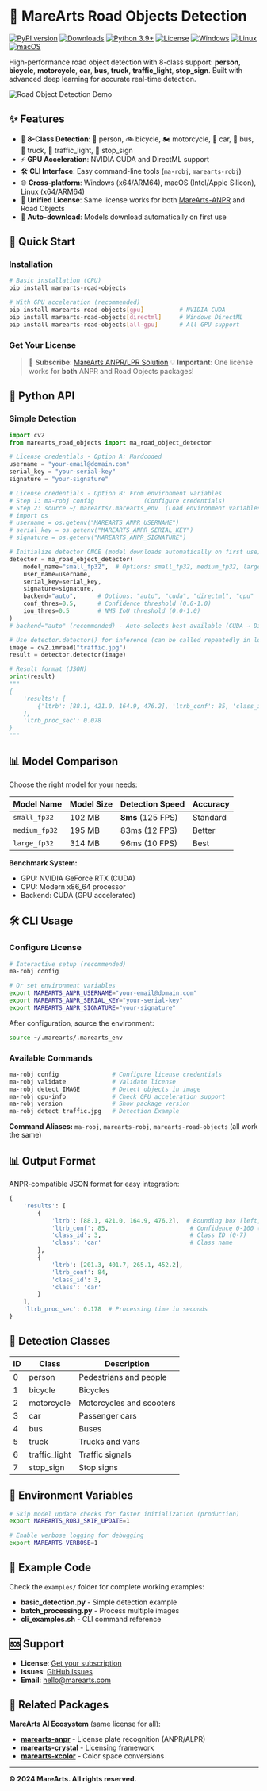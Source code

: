 # 🚗 MareArts Road Objects Detection

[![PyPI version](https://badge.fury.io/py/marearts-road-objects.svg)](https://badge.fury.io/py/marearts-road-objects)
[![Downloads](https://pepy.tech/badge/marearts-road-objects)](https://pepy.tech/project/marearts-road-objects)
[![Python 3.9+](https://img.shields.io/badge/python-3.9+-blue.svg)](https://www.python.org/downloads/)
[![License](https://img.shields.io/badge/license-Proprietary-red.svg)](LICENSE)
[![Windows](https://img.shields.io/badge/os-Windows-blue.svg)](https://www.microsoft.com/windows)
[![Linux](https://img.shields.io/badge/os-Linux-green.svg)](https://www.linux.org/)
[![macOS](https://img.shields.io/badge/os-macOS-silver.svg)](https://www.apple.com/macos/)

High-performance road object detection with 8-class support: **person**, **bicycle**, **motorcycle**, **car**, **bus**, **truck**, **traffic_light**, **stop_sign**. Built with advanced deep learning for accurate real-time detection.

![Road Object Detection Demo](images/demo_detection.jpg)

## ✨ Features

- 🎯 **8-Class Detection**: 👤 person, 🚲 bicycle, 🏍️ motorcycle, 🚗 car, 🚌 bus, 🚚 truck, 🚦 traffic_light, 🛑 stop_sign
- ⚡ **GPU Acceleration**: NVIDIA CUDA and DirectML support
- 🛠️ **CLI Interface**: Easy command-line tools (`ma-robj`, `marearts-robj`)
- 🌐 **Cross-platform**: Windows (x64/ARM64), macOS (Intel/Apple Silicon), Linux (x64/ARM64)
- 🔑 **Unified License**: Same license works for both [MareArts-ANPR](https://github.com/MareArts/MareArts-ANPR) and Road Objects
- 🚀 **Auto-download**: Models download automatically on first use

## 🚀 Quick Start

### Installation

```bash
# Basic installation (CPU)
pip install marearts-road-objects

# With GPU acceleration (recommended)
pip install marearts-road-objects[gpu]          # NVIDIA CUDA
pip install marearts-road-objects[directml]     # Windows DirectML
pip install marearts-road-objects[all-gpu]      # All GPU support
```

### Get Your License

> 🔑 **Subscribe**: [MareArts ANPR/LPR Solution](https://www.marearts.com/products/anpr)
> 💡 **Important**: One license works for **both** ANPR and Road Objects packages!

## 🐍 Python API

### Simple Detection

```python
import cv2
from marearts_road_objects import ma_road_object_detector

# License credentials - Option A: Hardcoded
username = "your-email@domain.com"
serial_key = "your-serial-key"
signature = "your-signature"

# License credentials - Option B: From environment variables
# Step 1: ma-robj config              (Configure credentials)
# Step 2: source ~/.marearts/.marearts_env  (Load environment variables)
# import os
# username = os.getenv("MAREARTS_ANPR_USERNAME")
# serial_key = os.getenv("MAREARTS_ANPR_SERIAL_KEY")
# signature = os.getenv("MAREARTS_ANPR_SIGNATURE")

# Initialize detector ONCE (model downloads automatically on first use)
detector = ma_road_object_detector(
    model_name="small_fp32",  # Options: small_fp32, medium_fp32, large_fp32
    user_name=username,
    serial_key=serial_key,
    signature=signature,
    backend="auto",      # Options: "auto", "cuda", "directml", "cpu"
    conf_thres=0.5,      # Confidence threshold (0.0-1.0)
    iou_thres=0.5        # NMS IoU threshold (0.0-1.0)
)
# backend="auto" (recommended) - Auto-selects best available (CUDA → DirectML → CPU)

# Use detector.detector() for inference (can be called repeatedly in loops)
image = cv2.imread("traffic.jpg")
result = detector.detector(image)

# Result format (JSON)
print(result)
"""
{
    'results': [
        {'ltrb': [88.1, 421.0, 164.9, 476.2], 'ltrb_conf': 85, 'class_id': 3, 'class': 'car'},
    ],
    'ltrb_proc_sec': 0.078
}
"""
```

## 📊 Model Comparison

Choose the right model for your needs:

| Model Name | Model Size | Detection Speed | Accuracy |
|------------|------------|-----------------|----------|
| `small_fp32` | 102 MB | **8ms** (125 FPS) | Standard |
| `medium_fp32` | 195 MB | 83ms (12 FPS) | Better |
| `large_fp32` | 314 MB | 96ms (10 FPS) | Best |

**Benchmark System:**
- GPU: NVIDIA GeForce RTX (CUDA)
- CPU: Modern x86_64 processor
- Backend: CUDA (GPU accelerated)

## 🛠️ CLI Usage

### Configure License

```bash
# Interactive setup (recommended)
ma-robj config

# Or set environment variables
export MAREARTS_ANPR_USERNAME="your-email@domain.com"
export MAREARTS_ANPR_SERIAL_KEY="your-serial-key"
export MAREARTS_ANPR_SIGNATURE="your-signature"
```

After configuration, source the environment:
```bash
source ~/.marearts/.marearts_env
```

### Available Commands

```bash
ma-robj config               # Configure license credentials
ma-robj validate             # Validate license
ma-robj detect IMAGE         # Detect objects in image
ma-robj gpu-info             # Check GPU acceleration support
ma-robj version              # Show package version
ma-robj detect traffic.jpg   # Detection Example
```

**Command Aliases:** `ma-robj`, `marearts-robj`, `marearts-road-objects` (all work the same)

## 📊 Output Format

ANPR-compatible JSON format for easy integration:

```python
{
    'results': [
        {
            'ltrb': [88.1, 421.0, 164.9, 476.2],  # Bounding box [left, top, right, bottom]
            'ltrb_conf': 85,                       # Confidence 0-100 (integer)
            'class_id': 3,                         # Class ID (0-7)
            'class': 'car'                         # Class name
        },
        {
            'ltrb': [201.3, 401.7, 265.1, 452.2],
            'ltrb_conf': 84,
            'class_id': 3,
            'class': 'car'
        }
    ],
    'ltrb_proc_sec': 0.178  # Processing time in seconds
}
```

## 🎯 Detection Classes

| ID | Class | Description |
|----|-------|-------------|
| 0 | person | Pedestrians and people |
| 1 | bicycle | Bicycles |
| 2 | motorcycle | Motorcycles and scooters |
| 3 | car | Passenger cars |
| 4 | bus | Buses |
| 5 | truck | Trucks and vans |
| 6 | traffic_light | Traffic signals |
| 7 | stop_sign | Stop signs |

## 🔧 Environment Variables

```bash
# Skip model update checks for faster initialization (production)
export MAREARTS_ROBJ_SKIP_UPDATE=1

# Enable verbose logging for debugging
export MAREARTS_VERBOSE=1
```

## 📝 Example Code

Check the `examples/` folder for complete working examples:
- **basic_detection.py** - Simple detection example
- **batch_processing.py** - Process multiple images
- **cli_examples.sh** - CLI command reference

## 🆘 Support

- **License**: [Get your subscription](https://www.marearts.com/products/anpr)
- **Issues**: [GitHub Issues](https://github.com/MareArts/MareArts-Road-Objects/issues)
- **Email**: hello@marearts.com

## 🔗 Related Packages

**MareArts AI Ecosystem** (same license for all):
- **[marearts-anpr](https://github.com/MareArts/MareArts-ANPR)** - License plate recognition (ANPR/ALPR)
- **[marearts-crystal](https://github.com/MareArts/marearts-crystal)** - Licensing framework
- **[marearts-xcolor](https://github.com/MareArts/marearts-xcolor)** - Color space conversions

---

**© 2024 MareArts. All rights reserved.**